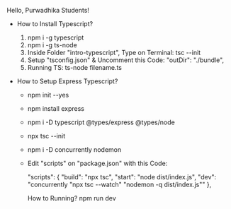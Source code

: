 Hello, Purwadhika Students!

+ How to Install Typescript?

    1. npm i -g typescript
    2. npm i -g ts-node
    3. Inside Folder "intro-typescript", Type on Terminal: tsc --init
    4. Setup "tsconfig.json" & Uncomment this Code: "outDir": "./bundle", 
    5. Running TS: ts-node filename.ts

+ How to Setup Express Typescript?
    -   npm init --yes
    -   npm install express
    -   npm i -D typescript @types/express @types/node
    -   npx tsc --init
    -   npm i -D concurrently nodemon
    -   Edit "scripts" on "package.json" with this Code:
        
        "scripts": {
            "build": "npx tsc",
            "start": "node dist/index.js",
            "dev": "concurrently \"npx tsc --watch\" \"nodemon -q dist/index.js\""
        },

        How to Running? npm run dev